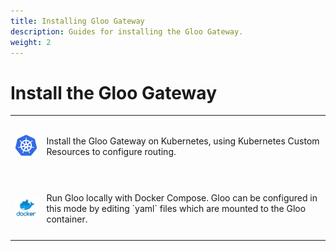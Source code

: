```yaml
---
title: Installing Gloo Gateway
description: Guides for installing the Gloo Gateway.
weight: 2
---
```


# Install the Gloo Gateway

<dic markdown=1>
<table>
  <tr height="100">
    <td width="10%">
      <a href="kubernetes"><img src="../../img/kube.png" width="60"/></a>
    </td>
    <td>
     Install the Gloo Gateway on Kubernetes, using Kubernetes Custom Resources to configure routing.
    </td>
  </tr>
  <tr height="100">
    <td width="10%">
      <a href="docker-compose"><img src="../../img/docker.png" width="60"/></a>
    </td>
    <td>
     Run Gloo locally with Docker Compose. Gloo can be configured in this mode by editing `yaml` files which are mounted to the Gloo container.
    </td>
  </tr>
</table>
</div>

